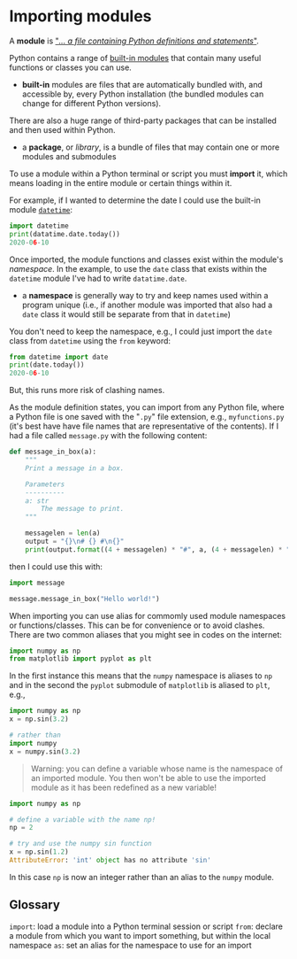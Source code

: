 # Importing modules

A **module** is ["*... a file containing Python definitions and statements*"](https://docs.python.org/3/tutorial/modules.html#modules).

Python contains a range of [built-in modules](https://docs.python.org/3/py-modindex.html) that contain many useful functions or classes you can use.

 * **built-in** modules are files that are automatically bundled with, and accessible by, every
   Python installation (the bundled modules can change for different Python versions).

There are also a huge range of third-party packages that can be installed and then used within Python. 

 * a **package**, or *library*, is a bundle of files that may contain one or more modules and submodules

To use a module within a Python terminal or script you must **import** it, which means loading in the entire module or certain things within it.

For example, if I wanted to determine the date I could use the built-in module [`datetime`](https://docs.python.org/3/library/datetime.html#module-datetime):

```python
import datetime
print(datatime.date.today())
2020-06-10
```

Once imported, the module functions and classes exist within the module's *namespace*. In the
example, to use the `date` class that exists within the `datetime` module I've had to write
`datatime.date`.

 * a **namespace** is generally way to try and keep names used within a program unique (i.e., if
   another module was imported that also had a `date` class it would still be separate from that in
   `datetime`)

You don't need to keep the namespace, e.g., I could just import the `date` class from `datetime`
using the `from` keyword:

```python
from datetime import date
print(date.today())
2020-06-10
```

But, this runs more risk of clashing names.

As the module definition states, you can import from any Python file, where a Python file is one
saved with the "`.py`" file extension, e.g., `myfunctions.py` (it's best have have file names that
are representative of the contents). If I had a file called `message.py` with the following content:

```python
def message_in_box(a):
    """
    Print a message in a box.

    Parameters
    ----------
    a: str
        The message to print.
    """

    messagelen = len(a)
    output = "{}\n# {} #\n{}"
    print(output.format((4 + messagelen) * "#", a, (4 + messagelen) * "#"))
```

then I could use this with:

```python
import message

message.message_in_box("Hello world!")
```

When importing you can use alias for commomly used module namespaces or functions/classes. This can
be for convenience or to avoid clashes. There are two common aliases that you might see in codes on
the internet:

```python
import numpy as np
from matplotlib import pyplot as plt
```

In the first instance this means that the `numpy` namespace is aliases to `np` and in the second the
`pyplot` submodule of `matplotlib` is aliased to `plt`, e.g.,

```python
import numpy as np
x = np.sin(3.2)

# rather than
import numpy
x = numpy.sin(3.2)
```

> Warning: you can define a variable whose name is the namespace of an imported module. You then
> won't be able to use the imported module as it has been redefined as a new variable!

```python
import numpy as np

# define a variable with the name np!
np = 2

# try and use the numpy sin function
x = np.sin(1.2)
AttributeError: 'int' object has no attribute 'sin'
```

In this case `np` is now an integer rather than an alias to the `numpy` module.

## Glossary

`import`: load a module into a Python terminal session or script
`from`: declare a module from which you want to import something, but within the local namespace
`as`: set an alias for the namespace to use for an import